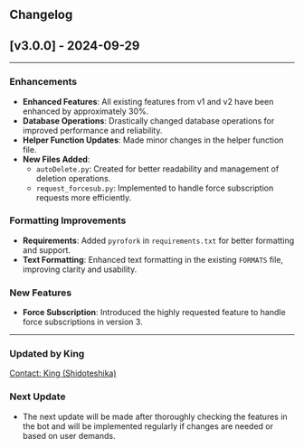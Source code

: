 ## Changelog

## [v3.0.0] - 2024-09-29

---

### Enhancements
- **Enhanced Features**: All existing features from v1 and v2 have been enhanced by approximately 30%.
- **Database Operations**: Drastically changed database operations for improved performance and reliability.
- **Helper Function Updates**: Made minor changes in the helper function file.
- **New Files Added**:
  - `autoDelete.py`: Created for better readability and management of deletion operations.
  - `request_forcesub.py`: Implemented to handle force subscription requests more efficiently.

### Formatting Improvements
- **Requirements**: Added `pyrofork` in `requirements.txt` for better formatting and support.
- **Text Formatting**: Enhanced text formatting in the existing `FORMATS` file, improving clarity and usability.

### New Features
- **Force Subscription**: Introduced the highly requested feature to handle force subscriptions in version 3.

---

### Updated by King
[Contact: King (Shidoteshika)](https://t.me/Shidoteshika1)

### Next Update
- The next update will be made after thoroughly checking the features in the bot and will be implemented regularly if changes are needed or based on user demands.
